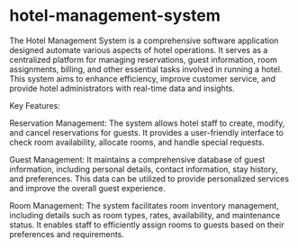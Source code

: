 # hotel-management-system
The Hotel Management System is a comprehensive software application designed  automate various aspects of hotel operations. It serves as a centralized platform for managing reservations, guest information, room assignments, billing, and other essential tasks involved in running a hotel. This system aims to enhance efficiency, improve customer service, and provide hotel administrators with real-time data and insights.

Key Features:

Reservation Management: The system allows hotel staff to create, modify, and cancel reservations for guests. It provides a user-friendly interface to check room availability, allocate rooms, and handle special requests.

Guest Management: It maintains a comprehensive database of guest information, including personal details, contact information, stay history, and preferences. This data can be utilized to provide personalized services and improve the overall guest experience.

Room Management: The system facilitates room inventory management, including details such as room types, rates, availability, and maintenance status. It enables staff to efficiently assign rooms to guests based on their preferences and requirements.
